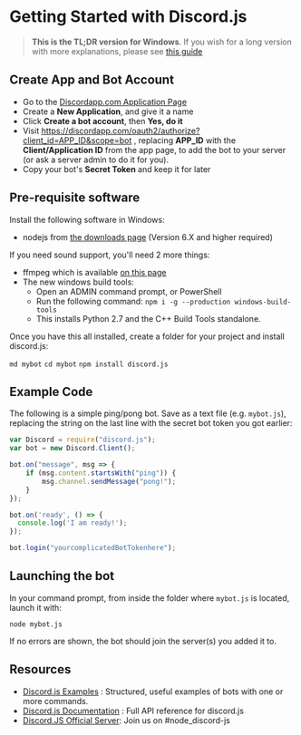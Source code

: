 # Getting Started with Discord.js

> **This is the TL;DR version for Windows**. If you wish for a long version with more explanations, please see [this guide](the-long-version.html)

## Create App and Bot Account

 - Go to the [Discordapp.com Application Page](https://discordapp.com/developers/applications/me)
 - Create a **New Application**, and give it a name
 - Click **Create a bot account**, then **Yes, do it**
 - Visit https://discordapp.com/oauth2/authorize?client_id=APP_ID&scope=bot , replacing **APP_ID** with the **Client/Application ID** from the app page, to add the bot to your server (or ask a server admin to do it for you).
 - Copy your bot's **Secret Token** and keep it for later

## Pre-requisite software

Install the following software in Windows: 

 - nodejs from [the downloads page](https://nodejs.org/en/download/) (Version 6.X and higher required)

If you need sound support, you'll need 2 more things: 

- ffmpeg which is available [on this page](http://adaptivesamples.com/how-to-install-ffmpeg-on-windows/)
- The new windows build tools:
  - Open an ADMIN command prompt, or PowerShell
  - Run the following command: `npm i -g --production windows-build-tools`
  - This installs Python 2.7 and the C++ Build Tools standalone.

Once you have this all installed, create a folder for your project and install discord.js: 

`md mybot`
`cd mybot`
`npm install discord.js`

## Example Code

The following is a simple ping/pong bot. Save as a text file (e.g. `mybot.js`), replacing the string on the last line with the secret bot token you got earlier: 

```js
var Discord = require("discord.js");
var bot = new Discord.Client();

bot.on("message", msg => {
	if (msg.content.startsWith("ping")) {
		msg.channel.sendMessage("pong!");
	}
});

bot.on('ready', () => {
  console.log('I am ready!');
});

bot.login("yourcomplicatedBotTokenhere");
```

## Launching the bot

In your command prompt, from inside the folder where `mybot.js` is located, launch it with: 

`node mybot.js`	

If no errors are shown, the bot should join the server(s) you added it to.

## Resources

 - [Discord.js Examples](https://github.com/hydrabolt/discord.js/tree/master/docs/custom/examples) : Structured, useful examples of bots with one or more commands.
 - [Discord.js Documentation](http://discord.js.org/) : Full API reference for discord.js
 - [Discord.JS Official Server](https://discord.gg/seraph-leblanc-oracle): Join us on #node_discord-js